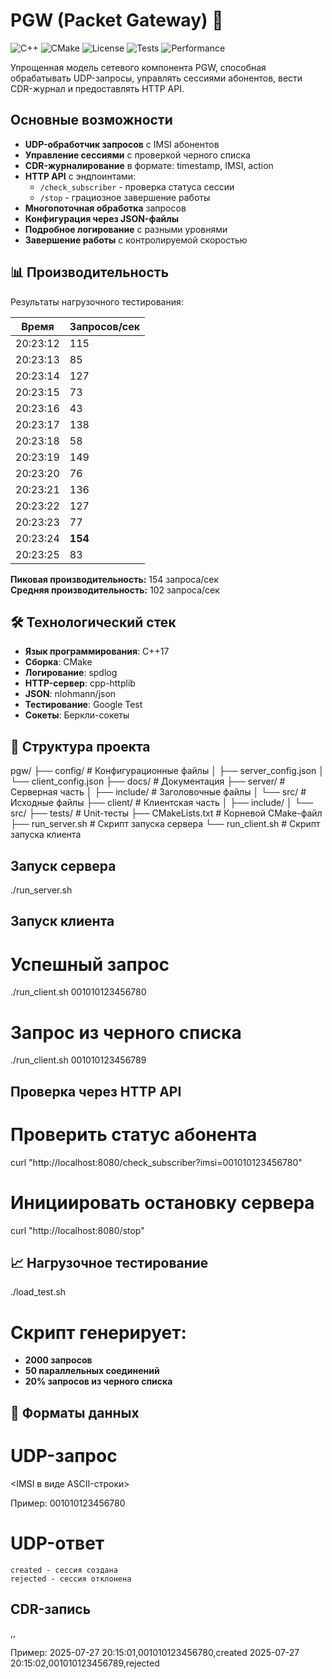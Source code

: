 # PGW (Packet Gateway) 🚀

![C++](https://img.shields.io/badge/C++-17-blue.svg)
![CMake](https://img.shields.io/badge/CMake-3.16+-brightgreen.svg)
![License](https://img.shields.io/badge/License-MIT-green.svg)
![Tests](https://img.shields.io/badge/Tests-13_passed-success.svg)
![Performance](https://img.shields.io/badge/Performance-154_req/s-orange.svg)

Упрощенная модель сетевого компонента PGW, способная обрабатывать UDP-запросы, управлять сессиями абонентов, вести CDR-журнал и предоставлять HTTP API.

## Основные возможности

- **UDP-обработчик запросов** с IMSI абонентов
- **Управление сессиями** с проверкой черного списка
- **CDR-журналирование** в формате: timestamp, IMSI, action
- **HTTP API** с эндпоинтами:
  - `/check_subscriber` - проверка статуса сессии
  - `/stop` - грациозное завершение работы
- **Многопоточная обработка** запросов
- **Конфигурация через JSON-файлы**
- **Подробное логирование** с разными уровнями
- **Завершение работы** с контролируемой скоростью

## 📊 Производительность

Результаты нагрузочного тестирования:

| Время     | Запросов/сек |
|-----------|-------------|
| 20:23:12  | 115         |
| 20:23:13  | 85          |
| 20:23:14  | 127         |
| 20:23:15  | 73          |
| 20:23:16  | 43          |
| 20:23:17  | 138         |
| 20:23:18  | 58          |
| 20:23:19  | 149         |
| 20:23:20  | 76          |
| 20:23:21  | 136         |
| 20:23:22  | 127         |
| 20:23:23  | 77          |
| 20:23:24  | **154**     |
| 20:23:25  | 83          |

**Пиковая производительность:** 154 запроса/сек  
**Средняя производительность:** 102 запроса/сек

## 🛠 Технологический стек

- **Язык программирования**: C++17
- **Сборка**: CMake
- **Логирование**: spdlog
- **HTTP-сервер**: cpp-httplib
- **JSON**: nlohmann/json
- **Тестирование**: Google Test
- **Сокеты**: Беркли-сокеты

## 📂 Структура проекта

pgw/
├── config/ # Конфигурационные файлы
│ ├── server_config.json
│ └── client_config.json
├── docs/ # Документация
├── server/ # Серверная часть
│ ├── include/ # Заголовочные файлы
│ └── src/ # Исходные файлы
├── client/ # Клиентская часть
│ ├── include/
│ └── src/
├── tests/ # Unit-тесты
├── CMakeLists.txt # Корневой CMake-файл
├── run_server.sh # Скрипт запуска сервера
└── run_client.sh # Скрипт запуска клиента
## Запуск сервера
./run_server.sh

## Запуск клиента

# Успешный запрос
./run_client.sh 001010123456780

# Запрос из черного списка
./run_client.sh 001010123456789

## Проверка через HTTP API

# Проверить статус абонента
curl "http://localhost:8080/check_subscriber?imsi=001010123456780"

# Инициировать остановку сервера
curl "http://localhost:8080/stop"

## 📈 Нагрузочное тестирование

./load_test.sh

# Скрипт генерирует:
- **2000 запросов**
- **50 параллельных соединений**
- **20% запросов из черного списка**

## 📄 Форматы данных

# UDP-запрос

<IMSI в виде ASCII-строки>

Пример: 001010123456780

# UDP-ответ

    created - сессия создана
    rejected - сессия отклонена

## CDR-запись

<timestamp>,<IMSI>,<action>

Пример:
2025-07-27 20:15:01,001010123456780,created
2025-07-27 20:15:02,001010123456789,rejected